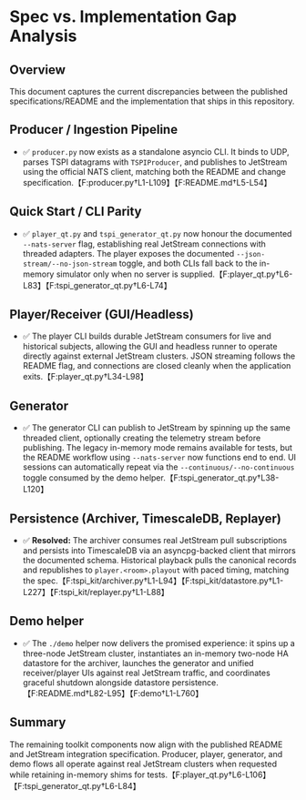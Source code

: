 # Spec vs. Implementation Gap Analysis

## Overview
This document captures the current discrepancies between the published specifications/README and the implementation that ships in this repository.

## Producer / Ingestion Pipeline
- ✅ `producer.py` now exists as a standalone asyncio CLI. It binds to UDP, parses TSPI datagrams with `TSPIProducer`, and publishes to JetStream using the official NATS client, matching both the README and change specification.【F:producer.py†L1-L109】【F:README.md†L5-L54】

## Quick Start / CLI Parity
- ✅ `player_qt.py` and `tspi_generator_qt.py` now honour the documented `--nats-server` flag, establishing real JetStream connections with threaded adapters. The player exposes the documented `--json-stream/--no-json-stream` toggle, and both CLIs fall back to the in-memory simulator only when no server is supplied.【F:player_qt.py†L6-L83】【F:tspi_generator_qt.py†L6-L74】

## Player/Receiver (GUI/Headless)
- ✅ The player CLI builds durable JetStream consumers for live and historical subjects, allowing the GUI and headless runner to operate directly against external JetStream clusters. JSON streaming follows the README flag, and connections are closed cleanly when the application exits.【F:player_qt.py†L34-L98】

## Generator
- ✅ The generator CLI can publish to JetStream by spinning up the same threaded client, optionally creating the telemetry stream before publishing. The legacy in-memory mode remains available for tests, but the README workflow using `--nats-server` now functions end to end. UI sessions can automatically repeat via the `--continuous/--no-continuous` toggle consumed by the demo helper.【F:tspi_generator_qt.py†L38-L120】

## Persistence (Archiver, TimescaleDB, Replayer)
- ✅ **Resolved:** The archiver consumes real JetStream pull subscriptions and persists into TimescaleDB via an asyncpg-backed client that mirrors the documented schema. Historical playback pulls the canonical records and republishes to `player.<room>.playout` with paced timing, matching the spec.【F:tspi_kit/archiver.py†L1-L94】【F:tspi_kit/datastore.py†L1-L227】【F:tspi_kit/replayer.py†L1-L88】

## Demo helper
- ✅ The `./demo` helper now delivers the promised experience: it spins up a three-node JetStream cluster, instantiates an in-memory two-node HA datastore for the archiver, launches the generator and unified receiver/player UIs against real JetStream traffic, and coordinates graceful shutdown alongside datastore persistence.【F:README.md†L82-L95】【F:demo†L1-L760】

## Summary
The remaining toolkit components now align with the published README and JetStream integration specification. Producer, player, generator, and demo flows all operate against real JetStream clusters when requested while retaining in-memory shims for tests.【F:player_qt.py†L6-L106】【F:tspi_generator_qt.py†L6-L84】
